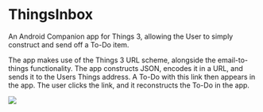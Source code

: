 # ThingsInbox
An Android Companion app for Things 3, allowing the User to simply construct and send off a To-Do item.

The app makes use of the Things 3 URL scheme, alongside the email-to-things functionality. The app constructs JSON,
encodes it in a URL, and sends it to the Users Things address. A To-Do with this link then appears in the app.
The user clicks the link, and it reconstructs the To-Do in the app.

![](readme_preview_todo.gif)
